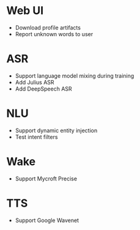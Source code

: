 # Web UI

* Download profile artifacts
* Report unknown words to user

# ASR

* Support language model mixing during training
* Add Julius ASR
* Add DeepSpeech ASR

# NLU

* Support dynamic entity injection
* Test intent filters

# Wake

* Support Mycroft Precise

# TTS

* Support Google Wavenet

